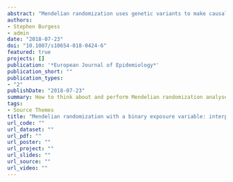 ```yaml
---
abstract: "Mendelian randomization uses genetic variants to make causal inferences about a modifiable exposure. Subject to a genetic variant satisfying the instrumental variable assumptions, an association between the variant and outcome implies a causal effect of the exposure on the outcome. Complications arise with a binary exposure that is a dichotomization of a continuous risk factor (for example, hypertension is a dichotomization of blood pressure). This can lead to violation of the exclusion restriction assumption: the genetic variant can influence the outcome via the continuous risk factor even if the binary exposure does not change. Provided the instrumental variable assumptions are satisfied for the underlying continuous risk factor, causal inferences for the binary exposure are valid for the continuous risk factor. Causal estimates for the binary exposure assume the causal effect is a stepwise function at the point of dichotomization. Even then, estimation requires further parametric assumptions. Under monotonicity, the causal estimate represents the average causal effect in 'compliers', individuals for whom the binary exposure would be present if they have the genetic variant and absent otherwise. Unlike in randomized trials, genetic compliers are unlikely to be a large or representative subgroup of the population. Under homogeneity, the causal effect of the exposure on the outcome is assumed constant in all individuals; rarely a plausible assumption. We here provide methods for causal estimation with a binary exposure (although subject to all the above caveats). Mendelian randomization investigations with a dichotomized binary exposure should be conceptualized in terms of an underlying continuous variable."
authors:
- Stephen Burgess
- admin
date: "2018-07-23"
doi: "10.1007/s10654-018-0424-6"
featured: true
projects: []
publication: '*European Journal of Epidemiology*'
publication_short: ""
publication_types:
- "2"
publishDate: "2018-07-23"
summary: How to think about and perform Mendelian randomization analyses with binary exposures.
tags:
- Source Themes
title: "Mendelian randomization with a binary exposure variable: interpretation and presentation of causal estimates"
url_code: ""
url_dataset: ""
url_pdf: ""
url_poster: ""
url_project: ""
url_slides: ""
url_source: ""
url_video: ""
---
```



